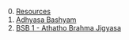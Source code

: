 0. [Resources](verse_0.md)
1. [Adhyasa Bashyam](verse_000.md)
2. [BSB 1 - Athatho Brahma Jigyasa](verse_001.md)
